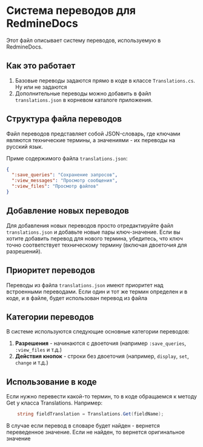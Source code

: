 # Система переводов для RedmineDocs

Этот файл описывает систему переводов, используемую в RedmineDocs.

## Как это работает

1. Базовые переводы задаются прямо в коде в классе `Translations.cs`. Ну или не задаются
2. Дополнительные переводы можно добавить в файл `translations.json` в корневом каталоге приложения.

## Структура файла переводов

Файл переводов представляет собой JSON-словарь, где ключами являются технические термины, а значениями - их переводы на русский язык.

Приме содержимого файла `translations.json`:

```json
{
  ":save_queries": "Сохранение запросов",
  ":view_messages": "Просмотр сообщения",
  ":view_files": "Просмотр файлов"
}
```

## Добавление новых переводов

Для добавления новых переводов просто отредактируйте файл `translations.json` и добавьте новые пары ключ-значение.
Если вы хотите добавить перевод для нового термина, убедитесь, что ключ точно соответствует техническому термину (включая двоеточия для разрешений).

## Приоритет переводов

Переводы из файла `translations.json` имеют приоритет над встроенными переводами. Если один и тот же термин определен и в коде, и в файле, будет использован перевод из файла

## Категории переводов

В системе используются следующие основные категории переводов:
1. **Разрешения** - начинаются с двоеточия (например `:save_queries`, `:view_files` и т.д.)
2. **Действия кнопок** - строки без двоеточия (например, `display`, `set`, `change` и т.д.)

## Использование в коде
Если нужно перевести какой-то термин, то в коде обращаемся к методу Get у класса Translations. Например:
```csharp
    string fieldTranslation = Translations.Get(fieldName);
```
В случае если перевод в словаре будет найден - вернется переведенное значение. Если не найден, то вернется оригинальное значение